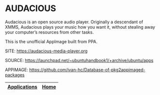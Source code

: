 # AUDACIOUS

 Audacious is an open source audio player. Originally a descendant of XMMS,
 Audacious plays your music how you want it, without stealing away your 
 computer’s resources from other tasks.

 This is the unofficial AppImage built from PPA.
 
 SITE: https://audacious-media-player.org

 SOURCE: https://launchpad.net/~ubuntuhandbook1/+archive/ubuntu/apps

 APPIMAGE: https://github.com/ivan-hc/Database-of-pkg2appimaged-packages

 | [Applications](https://portable-linux-apps.github.io/apps.html) | [Home](https://portable-linux-apps.github.io)
 | --- | --- |
